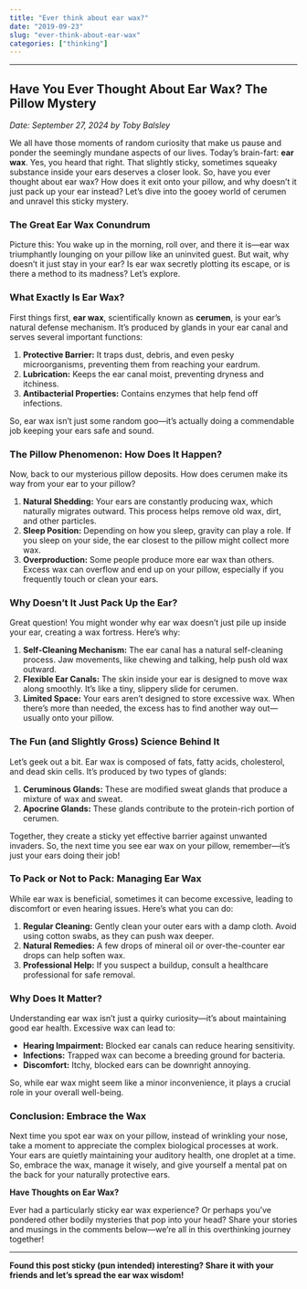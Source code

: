 ```yaml
---
title: "Ever think about ear wax?"
date: "2019-09-23"
slug: "ever-think-about-ear-wax"
categories: ["thinking"]
---
```


<!-- wp:separator -->
<hr class="wp-block-separator has-alpha-channel-opacity"/>
<!-- /wp:separator -->

<!-- wp:heading -->
<h2 class="wp-block-heading"><strong>Have You Ever Thought About Ear Wax? The Pillow Mystery</strong></h2>
<!-- /wp:heading -->

<!-- wp:paragraph -->
<p><em>Date: September 27, 2024 by Toby Balsley</em></p>
<!-- /wp:paragraph -->

<!-- wp:paragraph -->
<p>We all have those moments of random curiosity that make us pause and ponder the seemingly mundane aspects of our lives. Today’s brain-fart: <strong>ear wax</strong>. Yes, you heard that right. That slightly sticky, sometimes squeaky substance inside your ears deserves a closer look. So, have you ever thought about ear wax? How does it exit onto your pillow, and why doesn’t it just pack up your ear instead? Let’s dive into the gooey world of cerumen and unravel this sticky mystery.</p>
<!-- /wp:paragraph -->

<!-- wp:heading {"level":3} -->
<h3 class="wp-block-heading"><strong>The Great Ear Wax Conundrum</strong></h3>
<!-- /wp:heading -->

<!-- wp:paragraph -->
<p>Picture this: You wake up in the morning, roll over, and there it is—ear wax triumphantly lounging on your pillow like an uninvited guest. But wait, why doesn’t it just stay in your ear? Is ear wax secretly plotting its escape, or is there a method to its madness? Let’s explore.</p>
<!-- /wp:paragraph -->

<!-- wp:heading {"level":3} -->
<h3 class="wp-block-heading"><strong>What Exactly Is Ear Wax?</strong></h3>
<!-- /wp:heading -->

<!-- wp:paragraph -->
<p>First things first, <strong>ear wax</strong>, scientifically known as <strong>cerumen</strong>, is your ear’s natural defense mechanism. It’s produced by glands in your ear canal and serves several important functions:</p>
<!-- /wp:paragraph -->

<!-- wp:list {"ordered":true} -->
<ol class="wp-block-list"><!-- wp:list-item -->
<li><strong>Protective Barrier:</strong> It traps dust, debris, and even pesky microorganisms, preventing them from reaching your eardrum.</li>
<!-- /wp:list-item -->

<!-- wp:list-item -->
<li><strong>Lubrication:</strong> Keeps the ear canal moist, preventing dryness and itchiness.</li>
<!-- /wp:list-item -->

<!-- wp:list-item -->
<li><strong>Antibacterial Properties:</strong> Contains enzymes that help fend off infections.</li>
<!-- /wp:list-item --></ol>
<!-- /wp:list -->

<!-- wp:paragraph -->
<p>So, ear wax isn’t just some random goo—it’s actually doing a commendable job keeping your ears safe and sound.</p>
<!-- /wp:paragraph -->

<!-- wp:heading {"level":3} -->
<h3 class="wp-block-heading"><strong>The Pillow Phenomenon: How Does It Happen?</strong></h3>
<!-- /wp:heading -->

<!-- wp:paragraph -->
<p>Now, back to our mysterious pillow deposits. How does cerumen make its way from your ear to your pillow?</p>
<!-- /wp:paragraph -->

<!-- wp:list {"ordered":true} -->
<ol class="wp-block-list"><!-- wp:list-item -->
<li><strong>Natural Shedding:</strong> Your ears are constantly producing wax, which naturally migrates outward. This process helps remove old wax, dirt, and other particles.</li>
<!-- /wp:list-item -->

<!-- wp:list-item -->
<li><strong>Sleep Position:</strong> Depending on how you sleep, gravity can play a role. If you sleep on your side, the ear closest to the pillow might collect more wax.</li>
<!-- /wp:list-item -->

<!-- wp:list-item -->
<li><strong>Overproduction:</strong> Some people produce more ear wax than others. Excess wax can overflow and end up on your pillow, especially if you frequently touch or clean your ears.</li>
<!-- /wp:list-item --></ol>
<!-- /wp:list -->

<!-- wp:heading {"level":3} -->
<h3 class="wp-block-heading"><strong>Why Doesn’t It Just Pack Up the Ear?</strong></h3>
<!-- /wp:heading -->

<!-- wp:paragraph -->
<p>Great question! You might wonder why ear wax doesn’t just pile up inside your ear, creating a wax fortress. Here’s why:</p>
<!-- /wp:paragraph -->

<!-- wp:list {"ordered":true} -->
<ol class="wp-block-list"><!-- wp:list-item -->
<li><strong>Self-Cleaning Mechanism:</strong> The ear canal has a natural self-cleaning process. Jaw movements, like chewing and talking, help push old wax outward.</li>
<!-- /wp:list-item -->

<!-- wp:list-item -->
<li><strong>Flexible Ear Canals:</strong> The skin inside your ear is designed to move wax along smoothly. It’s like a tiny, slippery slide for cerumen.</li>
<!-- /wp:list-item -->

<!-- wp:list-item -->
<li><strong>Limited Space:</strong> Your ears aren’t designed to store excessive wax. When there’s more than needed, the excess has to find another way out—usually onto your pillow.</li>
<!-- /wp:list-item --></ol>
<!-- /wp:list -->

<!-- wp:heading {"level":3} -->
<h3 class="wp-block-heading"><strong>The Fun (and Slightly Gross) Science Behind It</strong></h3>
<!-- /wp:heading -->

<!-- wp:paragraph -->
<p>Let’s geek out a bit. Ear wax is composed of fats, fatty acids, cholesterol, and dead skin cells. It’s produced by two types of glands:</p>
<!-- /wp:paragraph -->

<!-- wp:list {"ordered":true} -->
<ol class="wp-block-list"><!-- wp:list-item -->
<li><strong>Ceruminous Glands:</strong> These are modified sweat glands that produce a mixture of wax and sweat.</li>
<!-- /wp:list-item -->

<!-- wp:list-item -->
<li><strong>Apocrine Glands:</strong> These glands contribute to the protein-rich portion of cerumen.</li>
<!-- /wp:list-item --></ol>
<!-- /wp:list -->

<!-- wp:paragraph -->
<p>Together, they create a sticky yet effective barrier against unwanted invaders. So, the next time you see ear wax on your pillow, remember—it’s just your ears doing their job!</p>
<!-- /wp:paragraph -->

<!-- wp:heading {"level":3} -->
<h3 class="wp-block-heading"><strong>To Pack or Not to Pack: Managing Ear Wax</strong></h3>
<!-- /wp:heading -->

<!-- wp:paragraph -->
<p>While ear wax is beneficial, sometimes it can become excessive, leading to discomfort or even hearing issues. Here’s what you can do:</p>
<!-- /wp:paragraph -->

<!-- wp:list {"ordered":true} -->
<ol class="wp-block-list"><!-- wp:list-item -->
<li><strong>Regular Cleaning:</strong> Gently clean your outer ears with a damp cloth. Avoid using cotton swabs, as they can push wax deeper.</li>
<!-- /wp:list-item -->

<!-- wp:list-item -->
<li><strong>Natural Remedies:</strong> A few drops of mineral oil or over-the-counter ear drops can help soften wax.</li>
<!-- /wp:list-item -->

<!-- wp:list-item -->
<li><strong>Professional Help:</strong> If you suspect a buildup, consult a healthcare professional for safe removal.</li>
<!-- /wp:list-item --></ol>
<!-- /wp:list -->

<!-- wp:heading {"level":3} -->
<h3 class="wp-block-heading"><strong>Why Does It Matter?</strong></h3>
<!-- /wp:heading -->

<!-- wp:paragraph -->
<p>Understanding ear wax isn’t just a quirky curiosity—it’s about maintaining good ear health. Excessive wax can lead to:</p>
<!-- /wp:paragraph -->

<!-- wp:list -->
<ul class="wp-block-list"><!-- wp:list-item -->
<li><strong>Hearing Impairment:</strong> Blocked ear canals can reduce hearing sensitivity.</li>
<!-- /wp:list-item -->

<!-- wp:list-item -->
<li><strong>Infections:</strong> Trapped wax can become a breeding ground for bacteria.</li>
<!-- /wp:list-item -->

<!-- wp:list-item -->
<li><strong>Discomfort:</strong> Itchy, blocked ears can be downright annoying.</li>
<!-- /wp:list-item --></ul>
<!-- /wp:list -->

<!-- wp:paragraph -->
<p>So, while ear wax might seem like a minor inconvenience, it plays a crucial role in your overall well-being.</p>
<!-- /wp:paragraph -->

<!-- wp:heading {"level":3} -->
<h3 class="wp-block-heading"><strong>Conclusion: Embrace the Wax</strong></h3>
<!-- /wp:heading -->

<!-- wp:paragraph -->
<p>Next time you spot ear wax on your pillow, instead of wrinkling your nose, take a moment to appreciate the complex biological processes at work. Your ears are quietly maintaining your auditory health, one droplet at a time. So, embrace the wax, manage it wisely, and give yourself a mental pat on the back for your naturally protective ears.</p>
<!-- /wp:paragraph -->

<!-- wp:paragraph -->
<p><strong>Have Thoughts on Ear Wax?</strong></p>
<!-- /wp:paragraph -->

<!-- wp:paragraph -->
<p>Ever had a particularly sticky ear wax experience? Or perhaps you’ve pondered other bodily mysteries that pop into your head? Share your stories and musings in the comments below—we’re all in this overthinking journey together!</p>
<!-- /wp:paragraph -->

<!-- wp:separator -->
<hr class="wp-block-separator has-alpha-channel-opacity"/>
<!-- /wp:separator -->

<!-- wp:paragraph -->
<p><strong>Found this post sticky (pun intended) interesting? Share it with your friends and let’s spread the ear wax wisdom!</strong></p>
<!-- /wp:paragraph -->

<!-- wp:paragraph -->
<p></p>
<!-- /wp:paragraph -->
